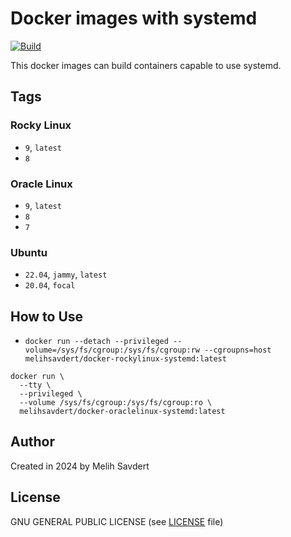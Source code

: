 # Docker images with systemd

[![Build](https://github.com/msavdert/docker-rhel-systemd/actions/workflows/build.yml/badge.svg?branch=main)](https://github.com/msavdert/docker-rhel-systemd/actions/workflows/build.yml) 

This docker images can build containers capable to use systemd.

## Tags

### Rocky Linux

  - `9`, `latest`
  - `8`

### Oracle Linux

  - `9`, `latest`
  - `8`
  - `7`

### Ubuntu

  - `22.04`, `jammy`, `latest`
  - `20.04`, `focal`

## How to Use

  * `docker run --detach --privileged --volume=/sys/fs/cgroup:/sys/fs/cgroup:rw --cgroupns=host melihsavdert/docker-rockylinux-systemd:latest`

```
docker run \
  --tty \
  --privileged \
  --volume /sys/fs/cgroup:/sys/fs/cgroup:ro \
  melihsavdert/docker-oraclelinux-systemd:latest
```

## Author

Created in 2024 by Melih Savdert

## License

GNU GENERAL PUBLIC LICENSE (see [LICENSE](LICENSE) file)